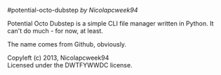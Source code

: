 #potential-octo-dubstep
*by Nicolapcweek94*

Potential Octo Dubstep is a simple CLI file manager written in Python. It can't do much - for now, at least.  

The name comes from Github, obviously.

Copyleft (c) 2013, Nicolapcweek94  
Licensed under the DWTFYWWDC license.
